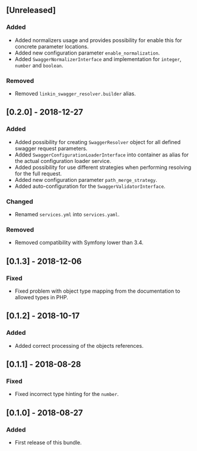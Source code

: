 ## [Unreleased]
### Added
- Added normalizers usage and provides possibility for enable this for concrete parameter locations.
- Added new configuration parameter `enable_normalization`.
- Added `SwaggerNormalizerInterface` and implementation for `integer`, `number` and `boolean`.
### Removed
- Removed `linkin_swagger_resolver.builder` alias.

## [0.2.0] - 2018-12-27
### Added
- Added possibility for creating `SwaggerResolver` object for all defined swagger request parameters.
- Added `SwaggerConfigurationLoaderInterface` into container as alias for the actual configuration loader service.
- Added possibility for use different strategies when performing resolving for the full request.
- Added new configuration parameter `path_merge_strategy`.
- Added auto-configuration for the `SwaggerValidatorInterface`.
### Changed
- Renamed `services.yml` into `services.yaml`.
### Removed
- Removed compatibility with Symfony lower than 3.4.

## [0.1.3] - 2018-12-06
### Fixed
- Fixed problem with object type mapping from the documentation to allowed types in PHP.

## [0.1.2] - 2018-10-17
### Added
- Added correct processing of the objects references.

## [0.1.1] - 2018-08-28
### Fixed
- Fixed incorrect type hinting for the `number`.

## [0.1.0] - 2018-08-27
### Added
- First release of this bundle.
